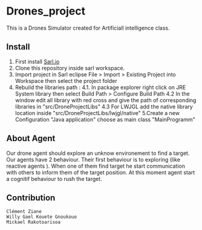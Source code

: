 # Drones_project
This is a Drones Simulator created for Artificiall intelligence class.

## Install
1. First install [Sarl.io](http://www.sarl.io/)
2. Clone this repository inside sarl workspace.
3. Import project in Sarl eclipse File > Import > Existing Project into Workspace then select the project folder
4. Rebuild the libraries path :
4.1. In package explorer right click on JRE System library then select Build Path > Configure Build Path
4.2 In the window edit all library with red cross and give the path of corresponding libraries in "src/DroneProjectLibs"
4.3 For LWJGL add the native library location inside "src/DroneProjectLibs/lwjgl/native"
5.Create a new Configuration "Java application" choose as main class "MainProgramm"

## About Agent

Our drone agent should explore an unknow environement to find a target. Our agents have 2 behaviour. Their first behaviour is to exploring (like reactive agents ).
When one of them find target he start communication with others to inform them of the target position.
At this moment agent start a cognitif behaviour to rush the target.

## Contribution

	Clément Ziane
	Willy Gael Kouete Gnoukouo
	Mickael Rakotoarisoa
